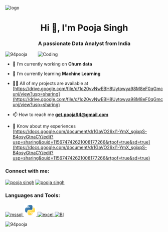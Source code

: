 ![logo](https://github.com/94Pooja/Sql-Assignment/blob/main/WhatsApp%20Image%202024-03-11%20at%205.45.45%20PM.jpeg)
<h1 align="center">Hi 👋, I'm Pooja Singh</h1>
<h3 align="center">A passionate Data Analyst from India</h3>
<img align="Right" alt="Coding" width="400" src="https://encrypted-tbn0.gstatic.com/images?q=tbn:ANd9GcR_KLNKfPt8wMIZF9KxweN01HJmdtc2XCXba3fkscRV0ZoPGx_67caott-tZ_lTKujZmMA&usqp=CAU">

<p align="left"> <img src="https://komarev.com/ghpvc/?username=94pooja&label=Profile%20views&color=0e75b6&style=flat" alt="94pooja" /> </p>

- 🔭 I’m currently working on **Churn data**

- 🌱 I’m currently learning **Machine Learning**

- 👨‍💻 All of my projects are available at [https://drive.google.com/file/d/1o20vvNwEBH8Uytowya98M8eF0qGmcunj/view?usp=sharing](https://drive.google.com/file/d/1o20vvNwEBH8Uytowya98M8eF0qGmcunj/view?usp=sharing)

- 📫 How to reach me **get.pooja94@gmail.com**

- 📄 Know about my experiences [https://docs.google.com/document/d/1GaVO26xl1-YmX_sgjxpS-B4osyGtnaCY/edit?usp=sharing&ouid=115674742621008177266&rtpof=true&sd=true](https://docs.google.com/document/d/1GaVO26xl1-YmX_sgjxpS-B4osyGtnaCY/edit?usp=sharing&ouid=115674742621008177266&rtpof=true&sd=true)

<h3 align="left">Connect with me:</h3>
<p align="left">
<a href="https://linkedin.com/in/pooja singh" target="blank"><img align="center" src="https://raw.githubusercontent.com/rahuldkjain/github-profile-readme-generator/master/src/images/icons/Social/linked-in-alt.svg" alt="pooja singh" height="30" width="40" /></a>
<a href="https://fb.com/pooja singh" target="blank"><img align="center" src="https://raw.githubusercontent.com/rahuldkjain/github-profile-readme-generator/master/src/images/icons/Social/facebook.svg" alt="pooja singh" height="30" width="40" /></a>
</p>

<h3 align="left">Languages and Tools:</h3>
<p align="left"> <a href="https://www.microsoft.com/en-us/sql-server" target="_blank" rel="noreferrer"> <img src="https://www.svgrepo.com/show/303229/microsoft-sql-server-logo.svg" alt="mssql" width="40" height="40"/> </a> <a href="https://www.python.org" target="_blank" rel="noreferrer"> <img src="https://raw.githubusercontent.com/devicons/devicon/master/icons/python/python-original.svg" alt="python" width="40" height="40"/> </a> <a href="https://www.microsoft.com/en-in/microsoft-365/excel" rel="noreferrer"> <img src="https://soft360.pl/microsoft-excel/85microsoft-excel-2019.html" alt="excel" width="50" height="50"/> </a> 
<a href="https://www.microsoft.com/en-us/power-platform/products/power-bi" rel="noreferrer"> <img src="https://iconduck.com/icons/193330/power-bi" alt="BI" width="50" height="50"/> </a>
</p>

<p><img align="left" src="https://github-readme-stats.vercel.app/api/top-langs?username=94pooja&show_icons=true&locale=en&layout=compact" alt="94pooja" /></p>
